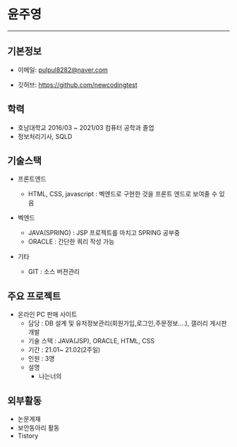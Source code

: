# 윤주영
***
## 기본정보
+ 이메일: pulpul8282@naver.com

+ 깃허브: https://github.com/newcodingtest

## 학력
+ 호남대학교 2016/03 ~ 2021/03 컴퓨터 공학과 졸업
+ 정보처리기사, SQLD

## 기술스택
 + 프론트엔드
   - HTML, CSS, javascript : 벡엔드로 구현한 것을 프론트 엔드로 보여줄 수 있음

 + 벡엔드
   - JAVA(SPRING) : JSP 프로젝트를 마치고 SPRING 공부중
   - ORACLE : 간단한 쿼리 작성 가능
  
  + 기타
    - GIT : 소스 버젼관리

## 주요 프로젝트

 + 온라인 PC 판매 사이트
   - 담당 : DB 설계 및 유저정보관리(회원가입,로그인,주문정보....), 갤러리 게시판 개발
   - 기술 스택 : JAVA(JSP), ORACLE, HTML, CSS
   - 기간 : 21.01~ 21.02(2주일)
   - 인원 : 3명
   - 설명
     + 나는너의

## 외부활동
 + 논문게재
 + 보안동아리 활동
 + Tistory 
